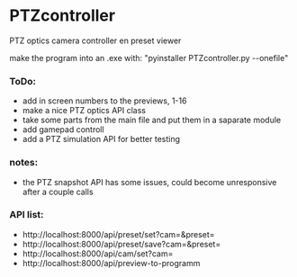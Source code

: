 # PTZcontroller
PTZ optics camera controller en preset viewer

make the program into an .exe with: "pyinstaller PTZcontroller.py --onefile"

### ToDo:
- add in screen numbers to the previews, 1-16
- make a nice PTZ optics API class
- take some parts from the main file and put them in a saparate module
- add gamepad controll
- add a PTZ simulation API for better testing

### notes:
- the PTZ snapshot API has some issues, could become unresponsive after a couple calls

### API list:
- http://localhost:8000/api/preset/set?cam=<cam-number>&preset=<preset-number>
- http://localhost:8000/api/preset/save?cam=<cam-number>&preset=<preset-number>
- http://localhost:8000/api/cam/set?cam=<cam-number>
- http://localhost:8000/api/preview-to-programm



